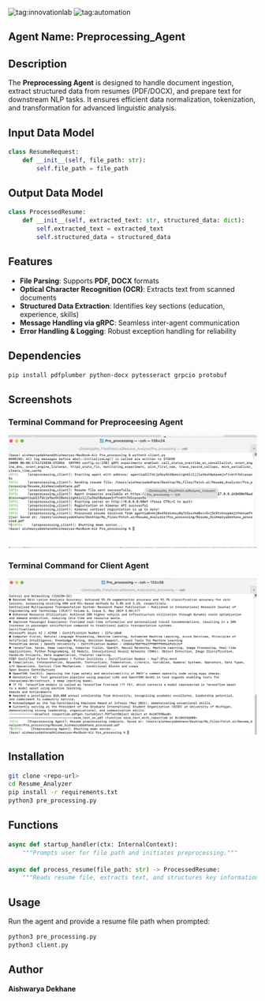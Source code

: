 ![tag:innovationlab](https://img.shields.io/badge/innovationlab-3D8BD3)
![tag:automation](https://img.shields.io/badge/automation-3D8BD3)

## Agent Name: Preprocessing_Agent

## Description
The **Preprocessing Agent** is designed to handle document ingestion, extract structured data from resumes (PDF/DOCX), and prepare text for downstream NLP tasks. It ensures efficient data normalization, tokenization, and transformation for advanced linguistic analysis.

## Input Data Model
```python
class ResumeRequest:
    def __init__(self, file_path: str):
        self.file_path = file_path
```

## Output Data Model
```python
class ProcessedResume:
    def __init__(self, extracted_text: str, structured_data: dict):
        self.extracted_text = extracted_text
        self.structured_data = structured_data
```

## Features
- **File Parsing**: Supports **PDF, DOCX** formats
- **Optical Character Recognition (OCR)**: Extracts text from scanned documents
- **Structured Data Extraction**: Identifies key sections (education, experience, skills)
- **Message Handling via gRPC**: Seamless inter-agent communication
- **Error Handling & Logging**: Robust exception handling for reliability

## Dependencies
```bash
pip install pdfplumber python-docx pytesseract grpcio protobuf
```

## Screenshots
### Terminal Command for Preproceesing Agent
![Terminal Output](./File1.png)

### Terminal Command for Client Agent
![Terminal Output](./File2.png)

## Installation
```bash
git clone <repo-url>
cd Resume_Analyzer
pip install -r requirements.txt
python3 pre_processing.py
```

## Functions
```python
async def startup_handler(ctx: InternalContext):
    """Prompts user for file path and initiates preprocessing."""

async def process_resume(file_path: str) -> ProcessedResume:
    """Reads resume file, extracts text, and structures key information."""
```

## Usage
Run the agent and provide a resume file path when prompted:
```bash
python3 pre_processing.py
python3 client.py
```

## Author
**Aishwarya Dekhane**

